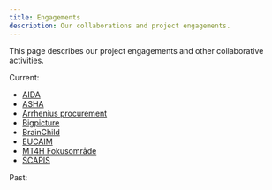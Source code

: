 ```yaml
---
title: Engagements
description: Our collaborations and project engagements.
---
```

This page describes our project engagements and other collaborative activities.

Current:
* [AIDA](../aida)
* [ASHA](asha)
* [Arrhenius procurement](arrhenius)
* [Bigpicture](bigpicture)
* [BrainChild](brainchild)
* [EUCAIM](eucaim)
* [MT4H Fokusområde](mt4h-focus-area)
* [SCAPIS](scapis)

Past:
